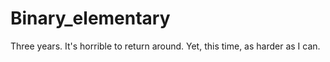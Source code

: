 # Binary_elementary
Three years.
It's horrible to return around. Yet, this time, as harder as I can.
